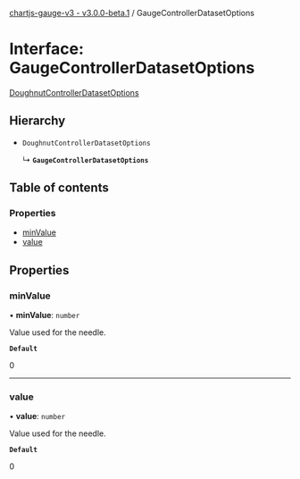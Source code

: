 [chartjs-gauge-v3 - v3.0.0-beta.1](../README.md) / GaugeControllerDatasetOptions

# Interface: GaugeControllerDatasetOptions

[DoughnutControllerDatasetOptions](https://www.chartjs.org/docs/3.6.0/api/interfaces/DoughnutControllerDatasetOptions.html)

## Hierarchy

- `DoughnutControllerDatasetOptions`

  ↳ **`GaugeControllerDatasetOptions`**

## Table of contents

### Properties

- [minValue](GaugeControllerDatasetOptions.md#minvalue)
- [value](GaugeControllerDatasetOptions.md#value)

## Properties

### minValue

• **minValue**: `number`

Value used for the needle.

**`Default`**

0

___

### value

• **value**: `number`

Value used for the needle.

**`Default`**

0

